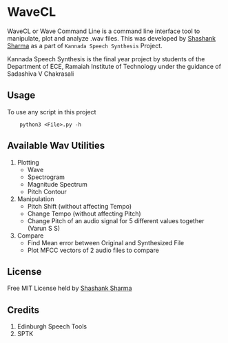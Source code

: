 # WaveCL

WaveCL or Wave Command Line is a command line interface tool to manipulate, plot and analyze .wav files. This was developed by [Shashank Sharma](mailto:shashankrnr32@gmail.com) as a part of `Kannada Speech Synthesis` Project. 

Kannada Speech Synthesis is the final year project by students of the Department of ECE, Ramaiah Institute of Technology under the guidance of Sadashiva V Chakrasali

## Usage

To use any script in this project

		python3 <File>.py -h

## Available Wav Utilities

1. Plotting
	- Wave
	- Spectrogram
	- Magnitude Spectrum
	- Pitch Contour
2. Manipulation
	- Pitch Shift (without affecting Tempo)
	- Change Tempo (without affecting Pitch)
	- Change Pitch of an audio signal for 5 different values together (Varun S S)
3. Compare
	- Find Mean error between Original and Synthesized File
	- Plot MFCC vectors of 2 audio files to compare

## License

Free MIT License held by [Shashank Sharma](mailto:shashankrnr32@gmail.com)

## Credits

1. Edinburgh Speech Tools
2. SPTK

